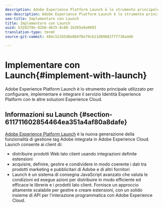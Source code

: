 ```yaml
---
description: Adobe Experience Platform Launch è lo strumento principale utilizzato per configurare, implementare e integrare il servizio Identità Experience Platform con le altre soluzioni Experience Cloud.
seo-description: Adobe Experience Platform Launch è lo strumento principale utilizzato per configurare, implementare e integrare il servizio Identità Experience Platform con le altre soluzioni Experience Cloud.
seo-title: Implementare con Launch
title: Implementare con Launch
uuid: b3282f8e-82b8-4635-8c80-1b365e8a9693
translation-type: tm+mt
source-git-commit: 484c52265d8e0b6f0e79cb21d09082fff730a44b

---
```



# Implementare con Launch{#implement-with-launch}

Adobe Experience Platform Launch è lo strumento principale utilizzato per configurare, implementare e integrare il servizio Identità Experience Platform con le altre soluzioni Experience Cloud.

## Informazioni su Launch {#section-611711602854464ea351a4af80a8dafe}

[Adobe Experience Platform Launch](https://docs.adobelaunch.com/) è la nuova generazione della funzionalità di gestione tag Adobe integrata in Adobe Experience Cloud. Launch consente ai client di:

* distribuire prodotti Web lato client usando integrazioni definite estensioni
* acquisire, definire, gestire e condividere in modo coerente i dati tra prodotti marketing e pubblicitari di Adobe e di altri fornitori
* Launch è un sistema di consegna JavaScript avanzato che valuta le condizioni ed esegue azioni per distribuire in modo efficiente ed efficace le librerie e i prodotti lato client. Fornisce un approccio altamente scalabile per gestire e creare estensioni, con un solido insieme di API per l&#39;interazione programmatica con Adobe Experience Cloud.

